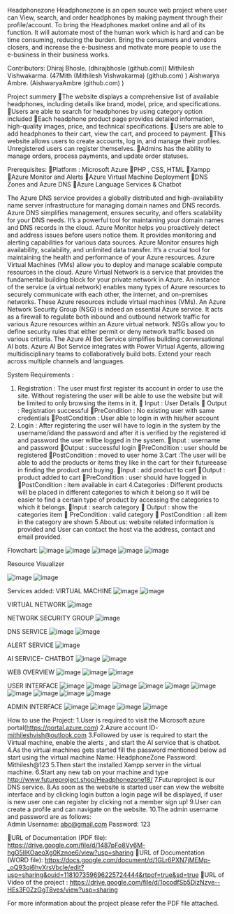Headphonezone
Headphonezone is an open source web project where user can View, search, and order headphones by making payment through their profile/account. To bring the Headphones market online and all of its function. It will automate most of the human work which is hard and can be time consuming, reducing the burden. Bring the consumers and vendors closers, and increase the e-business and motivate more people to use the e-business in their business works. 

Contributors:
Dhiraj Bhosle. (dhirajbhosle (github.com))
Mithilesh Vishwakarma. (47Mith (Mithilesh Vishwakarma) (github.com) )
Aishwarya Ambre. (AishwaryaAmbre (github.com) )

Project summery
The website displays a comprehensive list of available headphones, including details like brand, model, price, and specifications.
Users are able to search for headphones by using category option included
Each headphone product page provides detailed information, high-quality images, price, and technical specifications.
Users are able to add headphones to their cart, view the cart, and proceed to payment.
This website allows users to create accounts, log in, and manage their profiles. Unregistered users can register themselves.
Admins has the ability to manage orders, process payments, and update order statuses.

Prerequisites:
Platform : Microsoft Azure 
PHP , CSS, HTML
Xampp
Azure Monitor and Alerts
Azure Virtual Machine Deployment
DNS Zones and Azure DNS
Azure Language Services & Chatbot

The Azure DNS service provides a globally distributed and high-availability name server infrastructure for managing domain names and DNS records. Azure DNS simplifies management, ensures security, and offers scalability for your DNS needs. It’s a powerful tool for maintaining your domain names and DNS records in the cloud.
Azure Monitor helps you proactively detect and address issues before users notice them. It provides monitoring and alerting capabilities for various data sources. Azure Monitor ensures high availability, scalability, and unlimited data transfer. It’s a crucial tool for maintaining the health and performance of your Azure resources.
Azure Virtual Machines (VMs) allow you to deploy and manage scalable compute resources in the cloud.
Azure Virtual Network is a service that provides the fundamental building block for your private network in Azure. An instance of the service (a virtual network) enables many types of Azure resources to securely communicate with each other, the internet, and on-premises networks. These Azure resources include virtual machines (VMs).
An Azure Network Security Group (NSG) is indeed an essential Azure service. It acts as a firewall to regulate both inbound and outbound network traffic for various Azure resources within an Azure virtual network. NSGs allow you to define security rules that either permit or deny network traffic based on various criteria.
The Azure AI Bot Service simplifies building conversational AI bots. Azure AI Bot Service integrates with Power Virtual Agents, allowing multidisciplinary teams to collaboratively build bots. Extend your reach across multiple channels and languages.

System Requirements :
1. Registration : The user must first register its account in order to use the site. Without registering the user will be able to use the website but will be limited to only browsing the items in it. 
 Input : User Details
 Output : Registration successful 
PreCondition : No existing user with same credentials 
PostCondition : User able to login in with his/her account 
2. Login : After registering the user will have to login in the system by the username/idand the password and after it is verified by the registered id and password the user willbe logged in the system. 
Input : username and password 
Output : successful login 
PreCondition : user should be registered 
PostCondition : moved to user home 
3.Cart :The user will be able to add the products or items they like in the cart for their futureease in finding the product and buying.
Input : add product to cart 
Output : product added to cart 
PreCondition : user should have logged in 
PostCondition : item available in cart 
4.Categories : Different products will be placed in different categories to which it belong so it will be easier to find a certain type of product by accessing the categories to which it belongs. 
Input : search category
 Output : show the categories item 
 PreCondition : valid category 
 PostCondition : all item in the category are shown
5.About us: website related information is provided and User can contact the host via the address, contact and email provided. 

Flowchart:
![image](https://github.com/47Mith/AzureProjectHeadphonezone/assets/109224173/42ba9899-75f7-4bd3-ac76-14a21899461d)
![image](https://github.com/47Mith/AzureProjectHeadphonezone/assets/109224173/75085e1e-e2b4-4c18-839c-8d1a2973f89d)
![image](https://github.com/47Mith/AzureProjectHeadphonezone/assets/109224173/11bfbbd0-99da-4181-b49a-dce764e16824)
![image](https://github.com/47Mith/AzureProjectHeadphonezone/assets/109224173/d713d337-6f96-4412-9db9-15ecedb43236)
![image](https://github.com/47Mith/AzureProjectHeadphonezone/assets/109224173/d3a283ea-dcee-4486-8015-cd43f107ab77)

Resource Visualizer

![image](https://github.com/47Mith/AzureProjectHeadphonezone/assets/109224173/d0619403-455a-44fa-8c0e-54ec5976362c)
![image](https://github.com/47Mith/AzureProjectHeadphonezone/assets/109224173/e1dac066-0849-4c99-88c0-7b57fb6418e6)

Services added:
VIRTUAL MACHINE
![image](https://github.com/47Mith/AzureProjectHeadphonezone/assets/109224173/be2ebcc2-b9cd-4892-a653-4e4ada382d8d)
![image](https://github.com/47Mith/AzureProjectHeadphonezone/assets/109224173/671ae35c-89c3-4ae2-b348-4ede430a2d73)

VIRTUAL NETWORK
![image](https://github.com/47Mith/AzureProjectHeadphonezone/assets/109224173/0899092c-79aa-4363-bf75-a1846da500e6)

NETWORK SECURITY GROUP
![image](https://github.com/47Mith/AzureProjectHeadphonezone/assets/109224173/5407287a-b2fe-4929-bc45-5d4d06967531)


DNS SERVICE
![image](https://github.com/47Mith/AzureProjectHeadphonezone/assets/109224173/10fe4770-0dfa-48eb-84d9-1291e0e28b89)
![image](https://github.com/47Mith/AzureProjectHeadphonezone/assets/109224173/d2c51ed6-c420-425b-a271-1d877a8c0533)

ALERT SERVICE
![image](https://github.com/47Mith/AzureProjectHeadphonezone/assets/109224173/ca0a397e-2086-4302-978c-83c833f548cd)


AI SERVICE- CHATBOT
![image](https://github.com/47Mith/AzureProjectHeadphonezone/assets/109224173/71fbe647-284a-4772-98c0-3d0986c78438)
![image](https://github.com/47Mith/AzureProjectHeadphonezone/assets/109224173/b0a2e333-c81c-4d22-b455-606e1e657d8c)

 WEB OVERVIEW
 ![image](https://github.com/47Mith/AzureProjectHeadphonezone/assets/109224173/ef6daf42-10db-4492-91b3-3da4db369397)
 ![image](https://github.com/47Mith/AzureProjectHeadphonezone/assets/109224173/96211c1a-b234-4c1d-9ac1-8b73401eb842)
 ![image](https://github.com/47Mith/AzureProjectHeadphonezone/assets/109224173/d7295f17-33dc-4f54-9a23-894e66084477)

USER INTERFACE
![image](https://github.com/47Mith/AzureProjectHeadphonezone/assets/109224173/d10463d8-5b21-498c-a150-6ce6b4fd4b9a)
![image](https://github.com/47Mith/AzureProjectHeadphonezone/assets/109224173/c02b4f37-9d21-49f6-9df7-6d84e9ff24cd)
![image](https://github.com/47Mith/AzureProjectHeadphonezone/assets/109224173/c71e8a05-c935-4752-b8dc-4bf95bae8814)
![image](https://github.com/47Mith/AzureProjectHeadphonezone/assets/109224173/dccf7a56-9a25-4eb5-ad64-1e5c2c1e3daf)
![image](https://github.com/47Mith/AzureProjectHeadphonezone/assets/109224173/18c72d2f-93de-4178-a3e2-dfeee228067c)
![image](https://github.com/47Mith/AzureProjectHeadphonezone/assets/109224173/e67589d1-a990-4943-b882-04be06cc86e6)
![image](https://github.com/47Mith/AzureProjectHeadphonezone/assets/109224173/1237d3e0-93eb-4ce8-a632-2f6055dd718f)
![image](https://github.com/47Mith/AzureProjectHeadphonezone/assets/109224173/b6fb4971-6d9a-4d7a-92a9-88c799989e2f)
![image](https://github.com/47Mith/AzureProjectHeadphonezone/assets/109224173/edd38013-1adf-4b1d-a6d6-a53b678028df)
![image](https://github.com/47Mith/AzureProjectHeadphonezone/assets/109224173/31072144-6229-47f2-a024-c3983dc9f09c)

ADMIN INTERFACE
![image](https://github.com/47Mith/AzureProjectHeadphonezone/assets/109224173/63ea1a38-2b97-4ea8-8c81-cfe02082aa05)
![image](https://github.com/47Mith/AzureProjectHeadphonezone/assets/109224173/03868b91-b84e-4ced-b630-f3bcbc478112)
![image](https://github.com/47Mith/AzureProjectHeadphonezone/assets/109224173/019b24cc-4006-43ec-8e2b-3cef0ae8c266)
![image](https://github.com/47Mith/AzureProjectHeadphonezone/assets/109224173/109a56da-fb2e-4b47-b1eb-a59c137b8e90)

How to use the Project:
1.User is required to visit the Microsoft azure portal(https://portal.azure.com)
2.Azure account ID- mithileshvish@outlook.com 
3.Followed by user is required to start the Virtual machine, enable the alerts , and start the AI service that is chatbot.
4.As the virtual machines gets started fill the password mentioned below ad start using the virtual machine
Name: HeadphoneZone
Password: Mithilesh@123
5.Then start the installed Xampp server in the virtual machine.
6.Start any new tab on your machine and type http://www.futureproject.shop/Headphonezone18/ 
7.Futureproject is our DNS service.
8.As soon as the website is started user can view the website interface and by clicking login button a login page will be displayed, if user is new user one can register by clicking not a member sign up!
9.User can create a profile and can navigate on the website.
10.The admin username and password are as follows:  
Admin
Username: abc@gmail.com
Password: 123

URL of Documentation (PDF file):
 https://drive.google.com/file/d/1487pFo8Vy6M-hgG5lIKOaeoXg0Kznoe6/view?usp=sharing 
URL of Documentation (WORD file): 
https://docs.google.com/document/d/1GLr6PXN7jMEMp-_oQ93qi6hvXrsVbcle/edit?usp=sharing&ouid=118107359696225724444&rtpof=true&sd=true 
URL of Video of the 
project : https://drive.google.com/file/d/1pcodfSb5DizNzye--HEs3F0ZzGgT8ves/view?usp=sharing 

For more information about the project please refer the PDF file attached.


 




